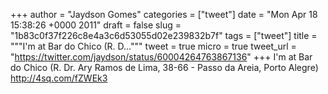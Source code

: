 
+++
author = "Jaydson Gomes"
categories = ["tweet"]
date = "Mon Apr 18 15:38:26 +0000 2011"
draft = false
slug = "1b83c0f37f226c8e4a3c6d53055d02e239832b7f"
tags = ["tweet"]
title = """I'm at Bar do Chico (R. D..."""
tweet = true
micro = true
tweet_url = "https://twitter.com/jaydson/status/60004264763867136"
+++
I'm at Bar do Chico (R. Dr. Ary Ramos de Lima, 38-66 - Passo da Areia, Porto Alegre) http://4sq.com/fZWEk3
